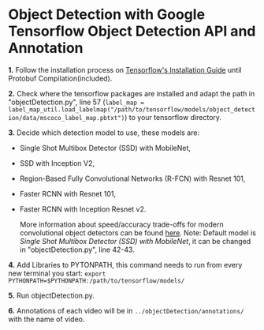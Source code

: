# Object Detection with Google Tensorflow Object Detection API and Annotation

**1.** Follow the installation process on [Tensorflow's Installation Guide](https://github.com/tensorflow/models/blob/master/object_detection/g3doc/installation.md) until Protobuf Compilation(included).

**2.** Check where the tensorflow packages are installed and adapt the path in "objectDetection.py", line 57 (`label_map = label_map_util.load_labelmap("/path/to/tensorflow/models/object_detection/data/mscoco_label_map.pbtxt")`) to your tensorflow directory.

**3.** Decide which detection model to use, these models are:
  * Single Shot Multibox Detector (SSD) with MobileNet,
  * SSD with Inception V2,
  * Region-Based Fully Convolutional Networks (R-FCN) with Resnet 101,
  * Faster RCNN with Resnet 101,
  * Faster RCNN with Inception Resnet v2.

	More information about speed/accuracy trade-offs for modern convolutional object detectors can be found [here](https://arxiv.org/pdf/1611.10012v3.pdf).
	Note: Default model is *Single Shot Multibox Detector (SSD) with MobileNet*, it can be changed in "objectDetection.py", line 42-43.

**4.** Add Libraries to PYTONPATH, this command needs to run from every new terminal you start:
`export PYTHONPATH=$PYTHONPATH:/path/to/tensorflow/models/`

**5.** Run objectDetection.py.

**6.** Annotations of each video will be in `../objectDetection/annotations/` with the name of video.

